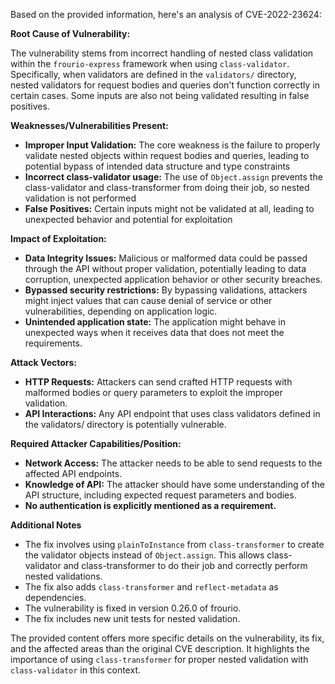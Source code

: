 Based on the provided information, here's an analysis of CVE-2022-23624:

**Root Cause of Vulnerability:**

The vulnerability stems from incorrect handling of nested class validation within the `frourio-express` framework when using `class-validator`. Specifically, when validators are defined in the `validators/` directory, nested validators for request bodies and queries don't function correctly in certain cases. Some inputs are also not being validated resulting in false positives.

**Weaknesses/Vulnerabilities Present:**

- **Improper Input Validation:** The core weakness is the failure to properly validate nested objects within request bodies and queries, leading to potential bypass of intended data structure and type constraints
- **Incorrect class-validator usage:** The use of `Object.assign` prevents the class-validator and class-transformer from doing their job, so nested validation is not performed
- **False Positives:** Certain inputs might not be validated at all, leading to unexpected behavior and potential for exploitation

**Impact of Exploitation:**

- **Data Integrity Issues:** Malicious or malformed data could be passed through the API without proper validation, potentially leading to data corruption, unexpected application behavior or other security breaches.
- **Bypassed security restrictions:** By bypassing validations, attackers might inject values that can cause denial of service or other vulnerabilities, depending on application logic.
- **Unintended application state:**  The application might behave in unexpected ways when it receives data that does not meet the requirements.

**Attack Vectors:**

- **HTTP Requests:** Attackers can send crafted HTTP requests with malformed bodies or query parameters to exploit the improper validation.
- **API Interactions:** Any API endpoint that uses class validators defined in the validators/ directory is potentially vulnerable.

**Required Attacker Capabilities/Position:**

- **Network Access:** The attacker needs to be able to send requests to the affected API endpoints.
- **Knowledge of API:** The attacker should have some understanding of the API structure, including expected request parameters and bodies.
- **No authentication is explicitly mentioned as a requirement.**

**Additional Notes**

- The fix involves using `plainToInstance` from `class-transformer` to create the validator objects instead of `Object.assign`. This allows class-validator and class-transformer to do their job and correctly perform nested validations.
- The fix also adds `class-transformer` and `reflect-metadata` as dependencies.
- The vulnerability is fixed in version 0.26.0 of frourio.
- The fix includes new unit tests for nested validation.

The provided content offers more specific details on the vulnerability, its fix, and the affected areas than the original CVE description. It highlights the importance of using `class-transformer` for proper nested validation with `class-validator` in this context.